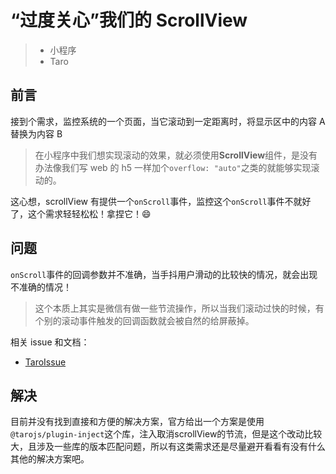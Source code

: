 # “过度关心”我们的 ScrollView

> - 小程序
> - Taro

## 前言

接到个需求，监控系统的一个页面，当它滚动到一定距离时，将显示区中的内容 A 替换为内容 B

> 在小程序中我们想实现滚动的效果，就必须使用**ScrollView**组件，是没有办法像我们写 web 的 h5 一样加个`overflow: "auto"`之类的就能够实现滚动的。

这心想，scrollView 有提供一个`onScroll`事件，监控这个`onScroll`事件不就好了，这个需求轻轻松松！拿捏它！😄

## 问题

`onScroll`事件的回调参数并不准确，当手抖用户滑动的比较快的情况，就会出现不准确的情况！

> 这个本质上其实是微信有做一些节流操作，所以当我们滚动过快的时候，有个别的滚动事件触发的回调函数就会被自然的给屏蔽掉。

相关 issue 和文档：

- [TaroIssue](https://github.com/NervJS/taro/issues/10944)

## 解决

目前并没有找到直接和方便的解决方案，官方给出一个方案是使用`@tarojs/plugin-inject`这个库，注入取消scrollView的节流，但是这个改动比较大，且涉及一些库的版本匹配问题，所以有这类需求还是尽量避开看看有没有什么其他的解决方案吧。
